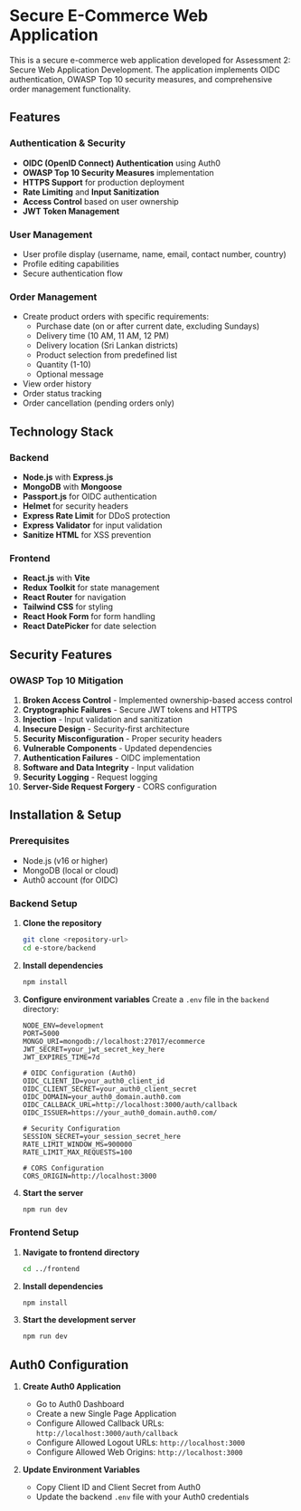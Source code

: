 # Secure E-Commerce Web Application

This is a secure e-commerce web application developed for Assessment 2: Secure Web Application Development. The application implements OIDC authentication, OWASP Top 10 security measures, and comprehensive order management functionality.

## Features

### Authentication & Security

- **OIDC (OpenID Connect) Authentication** using Auth0
- **OWASP Top 10 Security Measures** implementation
- **HTTPS Support** for production deployment
- **Rate Limiting** and **Input Sanitization**
- **Access Control** based on user ownership
- **JWT Token Management**

### User Management

- User profile display (username, name, email, contact number, country)
- Profile editing capabilities
- Secure authentication flow

### Order Management

- Create product orders with specific requirements:
  - Purchase date (on or after current date, excluding Sundays)
  - Delivery time (10 AM, 11 AM, 12 PM)
  - Delivery location (Sri Lankan districts)
  - Product selection from predefined list
  - Quantity (1-10)
  - Optional message
- View order history
- Order status tracking
- Order cancellation (pending orders only)

## Technology Stack

### Backend

- **Node.js** with **Express.js**
- **MongoDB** with **Mongoose**
- **Passport.js** for OIDC authentication
- **Helmet** for security headers
- **Express Rate Limit** for DDoS protection
- **Express Validator** for input validation
- **Sanitize HTML** for XSS prevention

### Frontend

- **React.js** with **Vite**
- **Redux Toolkit** for state management
- **React Router** for navigation
- **Tailwind CSS** for styling
- **React Hook Form** for form handling
- **React DatePicker** for date selection

## Security Features

### OWASP Top 10 Mitigation

1. **Broken Access Control** - Implemented ownership-based access control
2. **Cryptographic Failures** - Secure JWT tokens and HTTPS
3. **Injection** - Input validation and sanitization
4. **Insecure Design** - Security-first architecture
5. **Security Misconfiguration** - Proper security headers
6. **Vulnerable Components** - Updated dependencies
7. **Authentication Failures** - OIDC implementation
8. **Software and Data Integrity** - Input validation
9. **Security Logging** - Request logging
10. **Server-Side Request Forgery** - CORS configuration

## Installation & Setup

### Prerequisites

- Node.js (v16 or higher)
- MongoDB (local or cloud)
- Auth0 account (for OIDC)

### Backend Setup

1. **Clone the repository**

   ```bash
   git clone <repository-url>
   cd e-store/backend
   ```

2. **Install dependencies**

   ```bash
   npm install
   ```

3. **Configure environment variables**
   Create a `.env` file in the `backend` directory:

   ```env
   NODE_ENV=development
   PORT=5000
   MONGO_URI=mongodb://localhost:27017/ecommerce
   JWT_SECRET=your_jwt_secret_key_here
   JWT_EXPIRES_TIME=7d

   # OIDC Configuration (Auth0)
   OIDC_CLIENT_ID=your_auth0_client_id
   OIDC_CLIENT_SECRET=your_auth0_client_secret
   OIDC_DOMAIN=your_auth0_domain.auth0.com
   OIDC_CALLBACK_URL=http://localhost:3000/auth/callback
   OIDC_ISSUER=https://your_auth0_domain.auth0.com/

   # Security Configuration
   SESSION_SECRET=your_session_secret_here
   RATE_LIMIT_WINDOW_MS=900000
   RATE_LIMIT_MAX_REQUESTS=100

   # CORS Configuration
   CORS_ORIGIN=http://localhost:3000
   ```

4. **Start the server**
   ```bash
   npm run dev
   ```

### Frontend Setup

1. **Navigate to frontend directory**

   ```bash
   cd ../frontend
   ```

2. **Install dependencies**

   ```bash
   npm install
   ```

3. **Start the development server**
   ```bash
   npm run dev
   ```

## Auth0 Configuration

1. **Create Auth0 Application**

   - Go to Auth0 Dashboard
   - Create a new Single Page Application
   - Configure Allowed Callback URLs: `http://localhost:3000/auth/callback`
   - Configure Allowed Logout URLs: `http://localhost:3000`
   - Configure Allowed Web Origins: `http://localhost:3000`

2. **Update Environment Variables**
   - Copy Client ID and Client Secret from Auth0
   - Update the backend `.env` file with your Auth0 credentials

